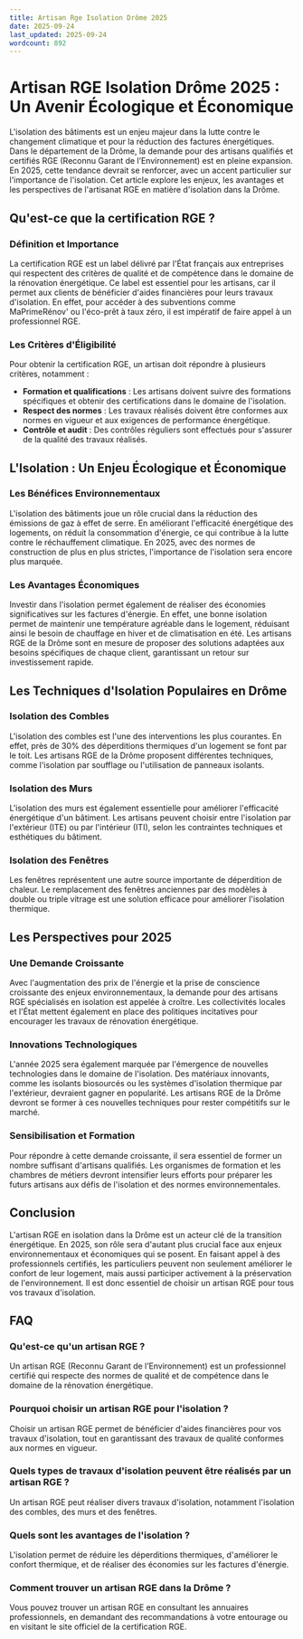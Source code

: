 ```yaml
---
title: Artisan Rge Isolation Drôme 2025
date: 2025-09-24
last_updated: 2025-09-24
wordcount: 892
---
```


# Artisan RGE Isolation Drôme 2025 : Un Avenir Écologique et Économique

L'isolation des bâtiments est un enjeu majeur dans la lutte contre le changement climatique et pour la réduction des factures énergétiques. Dans le département de la Drôme, la demande pour des artisans qualifiés et certifiés RGE (Reconnu Garant de l’Environnement) est en pleine expansion. En 2025, cette tendance devrait se renforcer, avec un accent particulier sur l'importance de l'isolation. Cet article explore les enjeux, les avantages et les perspectives de l'artisanat RGE en matière d'isolation dans la Drôme.

## Qu'est-ce que la certification RGE ?

### Définition et Importance

La certification RGE est un label délivré par l'État français aux entreprises qui respectent des critères de qualité et de compétence dans le domaine de la rénovation énergétique. Ce label est essentiel pour les artisans, car il permet aux clients de bénéficier d'aides financières pour leurs travaux d'isolation. En effet, pour accéder à des subventions comme MaPrimeRénov' ou l'éco-prêt à taux zéro, il est impératif de faire appel à un professionnel RGE.

### Les Critères d'Éligibilité

Pour obtenir la certification RGE, un artisan doit répondre à plusieurs critères, notamment :

- **Formation et qualifications** : Les artisans doivent suivre des formations spécifiques et obtenir des certifications dans le domaine de l'isolation.
- **Respect des normes** : Les travaux réalisés doivent être conformes aux normes en vigueur et aux exigences de performance énergétique.
- **Contrôle et audit** : Des contrôles réguliers sont effectués pour s'assurer de la qualité des travaux réalisés.

## L'Isolation : Un Enjeu Écologique et Économique

### Les Bénéfices Environnementaux

L'isolation des bâtiments joue un rôle crucial dans la réduction des émissions de gaz à effet de serre. En améliorant l'efficacité énergétique des logements, on réduit la consommation d'énergie, ce qui contribue à la lutte contre le réchauffement climatique. En 2025, avec des normes de construction de plus en plus strictes, l'importance de l'isolation sera encore plus marquée.

### Les Avantages Économiques

Investir dans l'isolation permet également de réaliser des économies significatives sur les factures d'énergie. En effet, une bonne isolation permet de maintenir une température agréable dans le logement, réduisant ainsi le besoin de chauffage en hiver et de climatisation en été. Les artisans RGE de la Drôme sont en mesure de proposer des solutions adaptées aux besoins spécifiques de chaque client, garantissant un retour sur investissement rapide.

## Les Techniques d'Isolation Populaires en Drôme

### Isolation des Combles

L'isolation des combles est l'une des interventions les plus courantes. En effet, près de 30% des déperditions thermiques d'un logement se font par le toit. Les artisans RGE de la Drôme proposent différentes techniques, comme l'isolation par soufflage ou l'utilisation de panneaux isolants.

### Isolation des Murs

L'isolation des murs est également essentielle pour améliorer l'efficacité énergétique d'un bâtiment. Les artisans peuvent choisir entre l'isolation par l'extérieur (ITE) ou par l'intérieur (ITI), selon les contraintes techniques et esthétiques du bâtiment.

### Isolation des Fenêtres

Les fenêtres représentent une autre source importante de déperdition de chaleur. Le remplacement des fenêtres anciennes par des modèles à double ou triple vitrage est une solution efficace pour améliorer l'isolation thermique.

## Les Perspectives pour 2025

### Une Demande Croissante

Avec l'augmentation des prix de l'énergie et la prise de conscience croissante des enjeux environnementaux, la demande pour des artisans RGE spécialisés en isolation est appelée à croître. Les collectivités locales et l'État mettent également en place des politiques incitatives pour encourager les travaux de rénovation énergétique.

### Innovations Technologiques

L'année 2025 sera également marquée par l'émergence de nouvelles technologies dans le domaine de l'isolation. Des matériaux innovants, comme les isolants biosourcés ou les systèmes d'isolation thermique par l'extérieur, devraient gagner en popularité. Les artisans RGE de la Drôme devront se former à ces nouvelles techniques pour rester compétitifs sur le marché.

### Sensibilisation et Formation

Pour répondre à cette demande croissante, il sera essentiel de former un nombre suffisant d'artisans qualifiés. Les organismes de formation et les chambres de métiers devront intensifier leurs efforts pour préparer les futurs artisans aux défis de l'isolation et des normes environnementales.

## Conclusion

L'artisan RGE en isolation dans la Drôme est un acteur clé de la transition énergétique. En 2025, son rôle sera d'autant plus crucial face aux enjeux environnementaux et économiques qui se posent. En faisant appel à des professionnels certifiés, les particuliers peuvent non seulement améliorer le confort de leur logement, mais aussi participer activement à la préservation de l'environnement. Il est donc essentiel de choisir un artisan RGE pour tous vos travaux d'isolation.

## FAQ

### Qu'est-ce qu'un artisan RGE ?

Un artisan RGE (Reconnu Garant de l’Environnement) est un professionnel certifié qui respecte des normes de qualité et de compétence dans le domaine de la rénovation énergétique.

### Pourquoi choisir un artisan RGE pour l'isolation ?

Choisir un artisan RGE permet de bénéficier d'aides financières pour vos travaux d'isolation, tout en garantissant des travaux de qualité conformes aux normes en vigueur.

### Quels types de travaux d'isolation peuvent être réalisés par un artisan RGE ?

Un artisan RGE peut réaliser divers travaux d'isolation, notamment l'isolation des combles, des murs et des fenêtres.

### Quels sont les avantages de l'isolation ?

L'isolation permet de réduire les déperditions thermiques, d'améliorer le confort thermique, et de réaliser des économies sur les factures d'énergie.

### Comment trouver un artisan RGE dans la Drôme ?

Vous pouvez trouver un artisan RGE en consultant les annuaires professionnels, en demandant des recommandations à votre entourage ou en visitant le site officiel de la certification RGE.